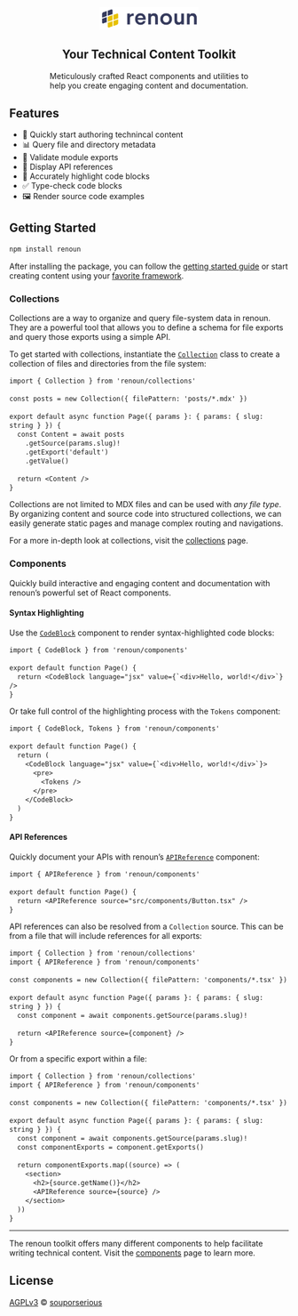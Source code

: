<div align="center">
  <a href="https://renoun.dev">
    <picture>
      <source media="(prefers-color-scheme: dark)" srcset="/packages/renoun/images/logo-dark.png">
      <img src="/packages/renoun/images/logo-light.png" alt="renoun" width="180"/>
    </picture>
  </a>
  <h2>Your Technical Content Toolkit</h2>
  <p>
Meticulously crafted React components and utilities to<br/>help you create engaging content and documentation.
  </p>
</div>

## Features

- 📝 Quickly start authoring technincal content
- 📊 Query file and directory metadata
- 🛟 Validate module exports
- 📘 Display API references
- 🌈 Accurately highlight code blocks
- ✅ Type-check code blocks
- 🖼️ Render source code examples

## Getting Started

```bash
npm install renoun
```

After installing the package, you can follow the [getting started guide](https://www.renoun.dev/docs/getting-started) or start creating content using your [favorite framework](https://www.renoun.dev/guides).

### Collections

Collections are a way to organize and query file-system data in renoun. They are a powerful tool that allows you to define a schema for file exports and query those exports using a simple API.

To get started with collections, instantiate the [`Collection`](https://www.renoun.dev/collections#collection) class to create a collection of files and directories from the file system:

```tsx
import { Collection } from 'renoun/collections'

const posts = new Collection({ filePattern: 'posts/*.mdx' })

export default async function Page({ params }: { params: { slug: string } }) {
  const Content = await posts
    .getSource(params.slug)!
    .getExport('default')
    .getValue()

  return <Content />
}
```

Collections are not limited to MDX files and can be used with _any file type_. By organizing content and source code into structured collections, we can easily generate static pages and manage complex routing and navigations.

For a more in-depth look at collections, visit the [collections](https://www.renoun.dev/collections) page.

### Components

Quickly build interactive and engaging content and documentation with renoun’s powerful set of React components.

#### Syntax Highlighting

Use the [`CodeBlock`](https://www.renoun.dev/components/code-block) component to render syntax-highlighted code blocks:

```tsx
import { CodeBlock } from 'renoun/components'

export default function Page() {
  return <CodeBlock language="jsx" value={`<div>Hello, world!</div>`} />
}
```

Or take full control of the highlighting process with the `Tokens` component:

```tsx
import { CodeBlock, Tokens } from 'renoun/components'

export default function Page() {
  return (
    <CodeBlock language="jsx" value={`<div>Hello, world!</div>`}>
      <pre>
        <Tokens />
      </pre>
    </CodeBlock>
  )
}
```

#### API References

Quickly document your APIs with renoun’s [`APIReference`](https://www.renoun.dev/components/api-reference) component:

```tsx
import { APIReference } from 'renoun/components'

export default function Page() {
  return <APIReference source="src/components/Button.tsx" />
}
```

API references can also be resolved from a `Collection` source. This can be from a file that will include references for all exports:

```tsx
import { Collection } from 'renoun/collections'
import { APIReference } from 'renoun/components'

const components = new Collection({ filePattern: 'components/*.tsx' })

export default async function Page({ params }: { params: { slug: string } }) {
  const component = await components.getSource(params.slug)!

  return <APIReference source={component} />
}
```

Or from a specific export within a file:

```tsx
import { Collection } from 'renoun/collections'
import { APIReference } from 'renoun/components'

const components = new Collection({ filePattern: 'components/*.tsx' })

export default async function Page({ params }: { params: { slug: string } }) {
  const component = await components.getSource(params.slug)!
  const componentExports = component.getExports()

  return componentExports.map((source) => (
    <section>
      <h2>{source.getName()}</h2>
      <APIReference source={source} />
    </section>
  ))
}
```

---

The renoun toolkit offers many different components to help facilitate writing technical content. Visit the [components](https://www.renoun.dev/components) page to learn more.

## License

[AGPLv3](/LICENSE.md) © [souporserious](https://souporserious.com/)

